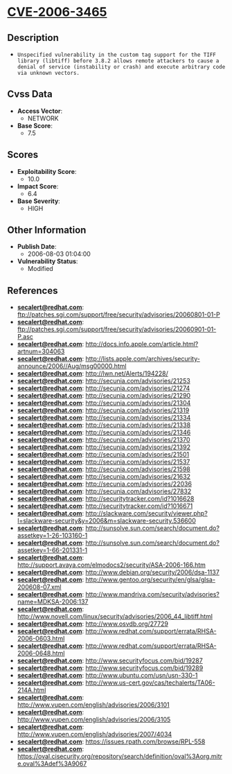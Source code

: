 
# [CVE-2006-3465](ftp://patches.sgi.com/support/free/security/advisories/20060801-01-P)

## Description

- `Unspecified vulnerability in the custom tag support for the TIFF library (libtiff) before 3.8.2 allows remote attackers to cause a denial of service (instability or crash) and execute arbitrary code via unknown vectors.`

## Cvss Data

- **Access Vector**:
  - NETWORK
- **Base Score**:
  - 7.5

## Scores

- **Exploitability Score**:
  - 10.0
- **Impact Score**:
  - 6.4
- **Base Severity**:
  - HIGH

## Other Information

- **Publish Date**:
  - 2006-08-03 01:04:00
- **Vulnerability Status**:
  - Modified

## References

- **secalert@redhat.com**: ftp://patches.sgi.com/support/free/security/advisories/20060801-01-P
- **secalert@redhat.com**: ftp://patches.sgi.com/support/free/security/advisories/20060901-01-P.asc
- **secalert@redhat.com**: http://docs.info.apple.com/article.html?artnum=304063
- **secalert@redhat.com**: http://lists.apple.com/archives/security-announce/2006//Aug/msg00000.html
- **secalert@redhat.com**: http://lwn.net/Alerts/194228/
- **secalert@redhat.com**: http://secunia.com/advisories/21253
- **secalert@redhat.com**: http://secunia.com/advisories/21274
- **secalert@redhat.com**: http://secunia.com/advisories/21290
- **secalert@redhat.com**: http://secunia.com/advisories/21304
- **secalert@redhat.com**: http://secunia.com/advisories/21319
- **secalert@redhat.com**: http://secunia.com/advisories/21334
- **secalert@redhat.com**: http://secunia.com/advisories/21338
- **secalert@redhat.com**: http://secunia.com/advisories/21346
- **secalert@redhat.com**: http://secunia.com/advisories/21370
- **secalert@redhat.com**: http://secunia.com/advisories/21392
- **secalert@redhat.com**: http://secunia.com/advisories/21501
- **secalert@redhat.com**: http://secunia.com/advisories/21537
- **secalert@redhat.com**: http://secunia.com/advisories/21598
- **secalert@redhat.com**: http://secunia.com/advisories/21632
- **secalert@redhat.com**: http://secunia.com/advisories/22036
- **secalert@redhat.com**: http://secunia.com/advisories/27832
- **secalert@redhat.com**: http://securitytracker.com/id?1016628
- **secalert@redhat.com**: http://securitytracker.com/id?1016671
- **secalert@redhat.com**: http://slackware.com/security/viewer.php?l=slackware-security&y=2006&m=slackware-security.536600
- **secalert@redhat.com**: http://sunsolve.sun.com/search/document.do?assetkey=1-26-103160-1
- **secalert@redhat.com**: http://sunsolve.sun.com/search/document.do?assetkey=1-66-201331-1
- **secalert@redhat.com**: http://support.avaya.com/elmodocs2/security/ASA-2006-166.htm
- **secalert@redhat.com**: http://www.debian.org/security/2006/dsa-1137
- **secalert@redhat.com**: http://www.gentoo.org/security/en/glsa/glsa-200608-07.xml
- **secalert@redhat.com**: http://www.mandriva.com/security/advisories?name=MDKSA-2006:137
- **secalert@redhat.com**: http://www.novell.com/linux/security/advisories/2006_44_libtiff.html
- **secalert@redhat.com**: http://www.osvdb.org/27729
- **secalert@redhat.com**: http://www.redhat.com/support/errata/RHSA-2006-0603.html
- **secalert@redhat.com**: http://www.redhat.com/support/errata/RHSA-2006-0648.html
- **secalert@redhat.com**: http://www.securityfocus.com/bid/19287
- **secalert@redhat.com**: http://www.securityfocus.com/bid/19289
- **secalert@redhat.com**: http://www.ubuntu.com/usn/usn-330-1
- **secalert@redhat.com**: http://www.us-cert.gov/cas/techalerts/TA06-214A.html
- **secalert@redhat.com**: http://www.vupen.com/english/advisories/2006/3101
- **secalert@redhat.com**: http://www.vupen.com/english/advisories/2006/3105
- **secalert@redhat.com**: http://www.vupen.com/english/advisories/2007/4034
- **secalert@redhat.com**: https://issues.rpath.com/browse/RPL-558
- **secalert@redhat.com**: https://oval.cisecurity.org/repository/search/definition/oval%3Aorg.mitre.oval%3Adef%3A9067
